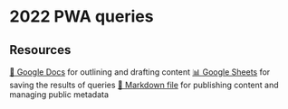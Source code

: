 # 2022 PWA queries

<!--
  This directory contains all of the 2022 PWA chapter queries.

  Each query should have a corresponding `metric_name.sql` file.
  Note that readers are linked to this directory, so try to make the SQL file names descriptive for easy browsing.

  Analysts: if helpful, you can use this README to give additional info about the queries.
-->

## Resources

[📄 Google Docs][~google-doc] for outlining and drafting content
[📊 Google Sheets][~google-sheets] for saving the results of queries
[📝 Markdown file][~chapter-markdown] for publishing content and managing public metadata

[~google-doc]: https://docs.google.com/document/d/14riy6CwQslsBtR0iuhMe-V28AycTsTRilq2wn4yzRJU/edit?usp=sharing
[~google-sheets]: https://docs.google.com/spreadsheets/d/1PbzjhN--jU9MGuWobw5L9EsmlVzI9tlbCe3_NKA7giU/edit?usp=sharing
[~chapter-markdown]: https://github.com/HTTPArchive/almanac.httparchive.org/tree/main/src/content/en/2022/pwa.md
